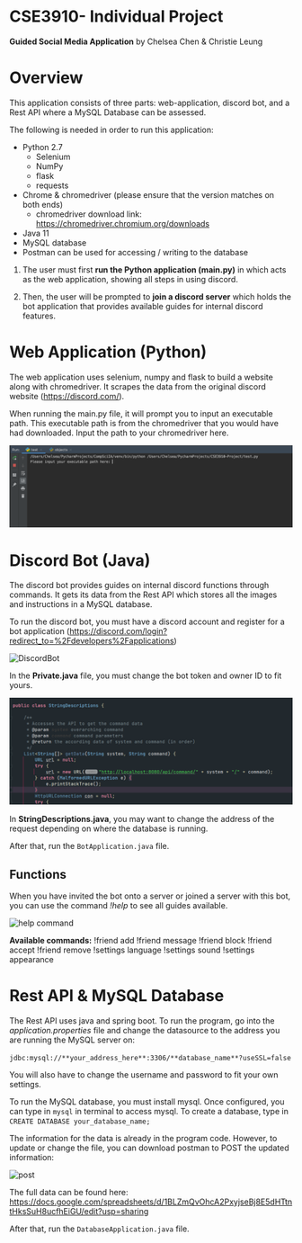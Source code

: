 # CSE3910- Individual Project

**Guided Social Media Application**
by Chelsea Chen & Christie Leung

# Overview
This application consists of three parts: web-application, discord bot, and a Rest API where a MySQL Database can be assessed. 

The following is needed in order to run this application:
- Python 2.7
    - Selenium
    - NumPy
    - flask
    - requests
- Chrome & chromedriver (please ensure that the version matches on both ends)
    - chromedriver download link: https://chromedriver.chromium.org/downloads
- Java  11
- MySQL database
- Postman can be used for accessing / writing to the database


1. The user must first **run the Python application (main.py)** in which acts as the web application, showing all steps in using discord. 

2. Then, the user will be prompted to **join a discord server** which holds the bot application that provides available guides for internal discord features.

# Web Application (Python)
The web application uses selenium, numpy and flask to build a website along with chromedriver. It scrapes the data from the original discord website (https://discord.com/).

When running the main.py file, it will prompt you to input an executable path. This executable path is from the chromedriver that you would have had downloaded. Input the path to your chromedriver here.

![path](images/path.png)

# Discord Bot (Java)
The discord bot provides guides on internal discord functions through commands. It gets its data from the Rest API which stores all the images and instructions in a MySQL database. 

To run the discord bot, you must have a discord account and register for a bot application (https://discord.com/login?redirect_to=%2Fdevelopers%2Fapplications) 

![DiscordBot](https://cdn.discordapp.com/attachments/667562078038654976/830168330883039282/unknown.png)

In the **Private.java** file, you must change the bot token and owner ID to fit yours.


![StringDescriptions](images/stringDescriptions.png)

In **StringDescriptions.java**, you may want to change the address of the request depending on where the database is running.

After that, run the `BotApplication.java` file.

## Functions
When you have invited the bot onto a server or joined a server with this bot, you can use the command *!help* to see all guides available. 

![help command](https://cdn.discordapp.com/attachments/667562078038654976/830169457666162728/unknown.png)

**Available commands:**
!friend add
!friend message
!friend block
!friend accept
!friend remove
!settings language
!settings sound
!settings appearance

# Rest API & MySQL Database
The Rest API uses java and spring boot. To run the program, go into the *application.properties* file and change the datasource to the address you are running the MySQL server on:

`jdbc:mysql://**your_address_here**:3306/**database_name**?useSSL=false`

You will also have to change the username and password to fit your own settings.

To run the MySQL database, you must install mysql. Once configured, you can type in `mysql` in terminal to access mysql. To create a database, type in `CREATE DATABASE your_database_name;`

The information for the data is already in the program code. However, to update or change the file, you can download postman to POST the updated information:

![post](https://cdn.discordapp.com/attachments/667562078038654976/830171943830683718/unknown.png)

The full data can be found here: https://docs.google.com/spreadsheets/d/1BLZmQvOhcA2PxyjseBj8E5dHTtntHksSuH8ucfhEiGU/edit?usp=sharing

After that, run the `DatabaseApplication.java` file.



